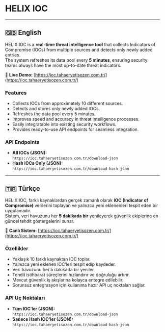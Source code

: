 # HELIX IOC

---

## 🇬🇧 English

HELIX IOC is a **real-time threat intelligence tool** that collects Indicators of Compromise (IOCs) from multiple sources and detects only newly added entries.  
The system refreshes its data pool every **5 minutes**, ensuring security teams always have the most up-to-date threat indicators.

🔗 **Live Demo:** [https://ioc.tahaeryetisozen.com.tr/](https://ioc.tahaeryetisozen.com.tr/)

### Features
- Collects IOCs from approximately 10 different sources.
- Detects and stores only newly added IOCs.
- Refreshes the data pool every 5 minutes.
- Improves speed and accuracy in threat intelligence processes.
- Easily integratable into existing security workflows.
- Provides ready-to-use API endpoints for seamless integration.

### API Endpoints
- **All IOCs (JSON):**  
  `https://ioc.tahaeryetisozen.com.tr/download-json`
- **Hash IOCs Only (JSON):**  
  `https://ioc.tahaeryetisozen.com.tr/download-hash-json`

---

## 🇹🇷 Türkçe

HELIX IOC, farklı kaynaklardan gerçek zamanlı olarak **IOC (Indicator of Compromise)** verilerini toplayan ve yalnızca yeni eklenenleri tespit eden bir uygulamadır.  
Sistem, veri havuzunu her **5 dakikada bir** yenileyerek güvenlik ekiplerine en güncel tehdit göstergelerini sunar.

🔗 **Canlı Sistem:** [https://ioc.tahaeryetisozen.com.tr/](https://ioc.tahaeryetisozen.com.tr/)

### Özellikler
- Yaklaşık 10 farklı kaynaktan IOC toplar.
- Yalnızca yeni eklenen IOC’leri tespit edip kaydeder.
- Veri havuzunu her 5 dakikada bir yeniler.
- Tehdit istihbarat süreçlerini hızlandırır ve doğruluğu artırır.
- Mevcut güvenlik iş akışlarına kolayca entegre edilebilir.
- Sorunsuz entegrasyon için kullanıma hazır API uç noktaları sağlar.

### API Uç Noktaları
- **Tüm IOC’ler (JSON):**  
  `https://ioc.tahaeryetisozen.com.tr/download-json`
- **Sadece Hash IOC’ler (JSON):**  
  `https://ioc.tahaeryetisozen.com.tr/download-hash-json`
